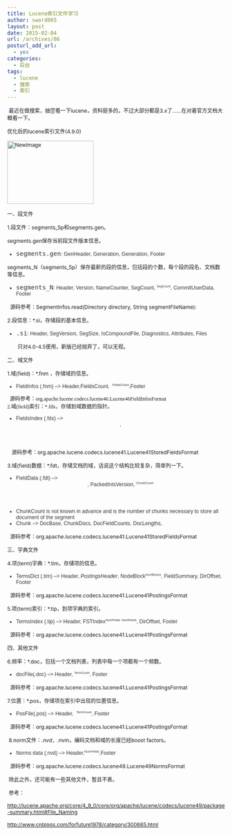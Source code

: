```yaml
---
title: Lucene索引文件学习
author: sword865
layout: post
date: 2015-02-04
url: /archives/86
posturl_add_url:
  - yes
categories:
  - 后台
tags:
  - lucene
  - 搜索
  - 索引
---
```

<span style="font-size: 12px;"> 最近在做搜索，抽空看一下lucene，资料挺多的，不过大部分都是3.x了……在对着官方文档大概看一下。</span>

<span style="font-size: 12px;">优化后的lucene索引文件(4.9.0)</span>

<span style="font-size: 12px;"><img title="NewImage.png" src="http://blog.sword865.com/wp-content/uploads/2015/02/NewImage.png" alt="NewImage" width="200" height="146" border="0" /></span>

<span style="font-size: 12px;">一、段文件</span>

<span style="font-size: 12px;">1.段文件：segments_5p和segments.gen。</span>

<span style="font-size: 12px;">segments.gen保存当前段文件版本信息。</span>

<ul style="color: #353833; font-family: Arial, Helvetica, sans-serif; font-size: 12px;">
  <li>
    <span style="font-size: 12px;"><tt style="font-size: 1.2em;">segments.gen</tt>: GenHeader, Generation, Generation, Footer</span>
  </li>
</ul>

<span style="font-size: 12px;">segments_N（segments_5p）保存最新的段的信息，包括段的个数，每个段的段名、文档数等信息。</span>

<ul style="font-size: 12px; color: #353833; font-family: Arial, Helvetica, sans-serif;">
  <li>
    <span style="font-size: 12px;"><tt style="font-size: 1.2em;">segments_N</tt>: Header, Version, NameCounter, SegCount, <SegName, SegCodec, DelGen, DeletionCount, FieldInfosGen, DocValuesGen, UpdatesFiles><sup style="font-size: 0.6em;">SegCount</sup>, CommitUserData, Footer</span>
  </li>
</ul>

<span style="font-size: 12px;">  源码参考：SegmentInfos.read(Directory directory, String segmentFileName):</span>

<span style="font-size: 12px;">2.段信息：*.si，存储段的基本信息。</span>

<ul style="color: #353833; font-family: Arial, Helvetica, sans-serif; font-size: 12px;">
  <li>
    <span style="font-size: 12px;"><tt style="font-size: 1.2em;">.si</tt>: Header, SegVersion, SegSize, IsCompoundFile, Diagnostics, Attributes, Files</span>
  </li>
</ul>

<span style="font-size: 12px;">       只对4.0-4.5使用，新版已经抛弃了，可以无视。  </span>

<span style="font-size: 12px;">二、域文件</span>

<span style="font-size: 12px;">1.域(field)：*.fnm ，存储域的信息。</span>

<ul style="font-size: 12px; color: #353833; font-family: Arial, Helvetica, sans-serif;">
  <li>
    <span style="font-size: 12px;">FieldInfos (.fnm) &#8211;> Header,FieldsCount, <FieldName,FieldNumber, FieldBits,DocValuesBits,DocValuesGen,Attributes> <sup style="font-size: 0.6em; color: #353833; font-family: Arial, Helvetica, sans-serif;">FieldsCount</sup>,Footer</span>
  </li>
</ul>

<div>
  <p style="margin: 0px; font-size: 11px; font-family: Monaco;">
    <span style="font-size: 12px;">  源码参考：org.apache.lucene.codecs.lucene46.Lucene46FieldInfosFormat</span>
  </p>
  
  <p style="margin: 0px; font-size: 11px; font-family: Monaco;">
    <span style="font-size: 12px;">2.域(field)索引：*.fdx，存储到域数据的指针。</span>
  </p>
</div>

<ul style="color: #353833; font-family: Arial, Helvetica, sans-serif; font-size: 12px;">
  <li>
    <span style="font-size: 12px;">FieldsIndex (.fdx) &#8211;> <Header>, <ChunkIndex></span>
  </li>
</ul>

<span style="font-size: 12px;">   源码参考：org.apache.lucene.codecs.lucene41.Lucene41StoredFieldsFormat</span>

<span style="font-size: 12px;">3.域(field)数据：*.fdt，存储文档的域，话说这个结构比较复杂，简单列一下。</span>

<ul style="font-size: 12px; color: #353833; font-family: Arial, Helvetica, sans-serif;">
  <li>
    <span style="font-size: 12px;">FieldData (.fdt) &#8211;> <Header>, PackedIntsVersion, <Chunk><sup style="font-size: 0.6em;">ChunkCount</sup></span>
  </li>
  <li>
    <span style="font-size: 12px;">ChunkCount is not known in advance and is the number of chunks necessary to store all document of the segment</span>
  </li>
  <li>
    <span style="font-size: 12px;">Chunk &#8211;> DocBase, ChunkDocs, DocFieldCounts, DocLengths, <CompressedDocs></span>
  </li>
</ul>

<span style="font-size: 12px;">  源码参考：org.apache.lucene.codecs.lucene41.Lucene41StoredFieldsFormat</span>

<span style="font-size: 12px;">三、字典文件</span>

<span style="font-size: 12px;">4.项(term)字典：*.tim，存储项的信息。</span>

<ul style="color: #353833; font-family: Arial, Helvetica, sans-serif; font-size: 12px;">
  <li>
    <span style="font-size: 12px;">TermsDict (.tim) &#8211;> Header, <em>PostingsHeader</em>, NodeBlock<sup style="font-size: 0.6em;">NumBlocks</sup>, FieldSummary, DirOffset, Footer</span>
  </li>
</ul>

<span style="font-size: 12px;">  源码参考：org.apache.lucene.codecs.lucene41.Lucene41PostingsFormat</span>

<span style="font-size: 12px;">5.项(term)索引：*.tip，到项字典的索引。</span>

<ul style="color: #353833; font-family: Arial, Helvetica, sans-serif; font-size: 12px;">
  <li>
    <span style="font-size: 12px;">TermsIndex (.tip) &#8211;> Header, FSTIndex<sup style="font-size: 0.6em;">NumFields</sup> <IndexStartFP><sup style="font-size: 0.6em;">NumFields</sup>, DirOffset, Footer</span>
  </li>
</ul>

<span style="font-size: 12px;">  源码参考：org.apache.lucene.codecs.lucene41.Lucene41PostingsFormat </span>

<span style="font-size: 12px;">四、其他文件 </span>

<span style="font-size: 12px;">6.频率：*.doc，包括一个文档列表，列表中每一个项都有一个频数。</span>

<ul style="color: #353833; font-family: Arial, Helvetica, sans-serif; font-size: 12px;">
  <li>
    <span style="font-size: 12px;">docFile(.doc) &#8211;> Header, <TermFreqs, SkipData?><sup style="font-size: 0.6em;">TermCount</sup>, Footer</span>
  </li>
</ul>

<span style="font-size: 12px;">  源码参考：org.apache.lucene.codecs.lucene41.Lucene41PostingsFormat </span>

<span style="font-size: 12px;">7.位置：*.pos，存储项在索引中出现的位置信息。</span>

<ul style="color: #353833; font-family: Arial, Helvetica, sans-serif; font-size: 12px;">
  <li>
    <span style="font-size: 12px;">PosFile(.pos) &#8211;> Header, <TermPositions> <sup style="font-size: 0.6em;">TermCount</sup>, Footer</span>
  </li>
</ul>

<span style="font-size: 12px;">  源码参考：org.apache.lucene.codecs.lucene41.Lucene41PostingsFormat</span>

<span style="font-size: 12px;"> 8.norm文件：*.nvd，*.nvm，编码文档和域的长度已经boost factors。</span>

<ul style="font-size: 12px; color: #353833; font-family: Arial, Helvetica, sans-serif;">
  <li>
    <span style="font-size: 12px;">Norms data (.nvd) &#8211;> Header,<Uncompressed | TableCompressed | DeltaCompressed><sup style="font-size: 0.6em; color: #353833; font-family: Arial, Helvetica, sans-serif;">NumFields</sup>,Footer</span>
  </li>
</ul>

<span style="font-size: 12px;">  源码参考：org.apache.lucene.codecs.lucene49.Lucene49NormsFormat</span>

<span style="font-size: 12px;"> 除此之外，还可能有一些其他文件，暂且不表。</span>

<span style="font-size: 12px;"> 参考：</span>

<span style="font-size: 12px;"><a href="http://lucene.apache.org/core/4_9_0/core/org/apache/lucene/codecs/lucene49/package-summary.html#File_Naming">http://lucene.apache.org/core/4_9_0/core/org/apache/lucene/codecs/lucene49/package-summary.html#File_Naming</a></span>

<span style="font-size: 12px;"><a href="http://www.cnblogs.com/forfuture1978/category/300665.html">http://www.cnblogs.com/forfuture1978/category/300665.html</a></span>


